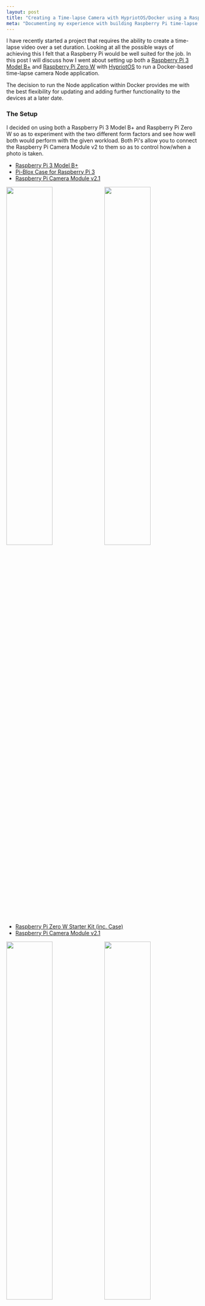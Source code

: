 ```yaml
---
layout: post
title: "Creating a Time-lapse Camera with HypriotOS/Docker using a Raspberry Pi 3B+ and Raspberry Pi Zero W"
meta: "Documenting my experience with building Raspberry Pi time-lapse camera's using HypriotOS and Docker"
---
```


I have recently started a project that requires the ability to create a time-lapse video over a set duration.
Looking at all the possible ways of achieving this I felt that a Raspberry Pi would be well suited for the job.
In this post I will discuss how I went about setting up both a [Raspberry Pi 3 Model B+](https://www.raspberrypi.org/products/raspberry-pi-3-model-b-plus/) and [Raspberry Pi Zero W](https://www.raspberrypi.org/products/raspberry-pi-zero-w/) with [HypriotOS](https://blog.hypriot.com/) to run a Docker-based time-lapse camera Node application.
<!--more-->

The decision to run the Node application within Docker provides me with the best flexibility for updating and adding further functionality to the devices at a later date.

### The Setup

I decided on using both a Raspberry Pi 3 Model B+ and Raspberry Pi Zero W so as to experiment with the two different form factors and see how well both would perform with the given workload.
Both Pi's allow you to connect the Raspberry Pi Camera Module v2 to them so as to control how/when a photo is taken.

- [Raspberry Pi 3 Model B+](https://www.amazon.co.uk/Raspberry-Pi-Model-64-Bit-Processor/dp/B07BDR5PDW)
- [Pi-Blox Case for Raspberry Pi 3](https://www.amazon.co.uk/Pi-Blox-Raspberry-Model-Camera-Black/dp/B017Z32E8A/)
- [Raspberry Pi Camera Module v2.1](https://www.amazon.co.uk/Raspberry-Pi-1080p-Camera-Module/dp/B01ER2SKFS/)

<div>
  <img style="width:49%;padding:0;float:left" src="/uploads/creating-a-time-lapse-camera-with-hypriotos-docker-using-a-raspberry-pi-3b-plus-and-raspberry-pi-zero-w/pi3b.jpg" />
  <img style="width:49%;padding:0;float:right" src="/uploads/creating-a-time-lapse-camera-with-hypriotos-docker-using-a-raspberry-pi-3b-plus-and-raspberry-pi-zero-w/pi3b-built.jpg" />
  <div style="clear:both"></div>
</div>

- [Raspberry Pi Zero W Starter Kit (inc. Case)](https://www.amazon.co.uk/Raspberry-Pi-Zero-Starter-Kit/dp/B072LWBL37/)
- [Raspberry Pi Camera Module v2.1](https://www.amazon.co.uk/Raspberry-Pi-1080p-Camera-Module/dp/B01ER2SKFS/)

<div>
  <img style="width:49%;padding:0;float:left" src="/uploads/creating-a-time-lapse-camera-with-hypriotos-docker-using-a-raspberry-pi-3b-plus-and-raspberry-pi-zero-w/pizero.jpg" />
  <img style="width:49%;padding:0;float:right" src="/uploads/creating-a-time-lapse-camera-with-hypriotos-docker-using-a-raspberry-pi-3b-plus-and-raspberry-pi-zero-w/pizero-built.jpg" />
  <div style="clear:both"></div>
</div>

### Building the Node Application

Now that I had decided on the equipment I was going to use, the next task was to create the [`timelapse.js`](https://github.com/eddmann/pi-timelapse/blob/master/timelapse.js) Node application.
The application is a simple script which uses `setInterval` to block and call the give `shoot` function with the desired delay.
Photos are organised into a deterministic `/year/month/day/hour/` directory structure, and each photos follows a `year_month_day_hour_minutes_seconds.jpg` naming convention.
The actual act of taking the photo (with desired options) is delegated to the [`raspistill`](https://www.raspberrypi.org/documentation/usage/camera/raspicam/raspistill.md) command-line tool which is provided by the Raspberry Pi organisation.

```js
const { mkdirSync } = require("fs");
const { execSync } = require("child_process");

const toMilliseconds = seconds => seconds * 1000;

const getCurrentDate = () => {
  const now = new Date();
  const pad = number => number.toString().padStart(2, "0");

  return {
    year: now.getFullYear(),
    month: pad(now.getMonth() + 1),
    day: pad(now.getDate()),
    hours: pad(now.getHours()),
    minutes: pad(now.getMinutes()),
    seconds: pad(now.getSeconds())
  };
};

const getDirectoryPath = path => {
  const { year, month, day, hours } = getCurrentDate();

  return `${path}/${year}/${month}/${day}/${hours}`;
};

const getFileName = path => {
  const { year, month, day, hours, minutes, seconds } = getCurrentDate();

  return `${path}/${year}_${month}_${day}_${hours}_${minutes}_${seconds}.jpg`;
};

const shoot = (basePath, options) => {
  const directory = getDirectoryPath(basePath);

  mkdirSync(directory, { recursive: true });

  const file = getFileName(directory);

  const output = execSync(`/opt/vc/bin/raspistill ${options} -o ${file}`);

  console.log(file);
};

const delay = process.env.TIME_DELAY || 30;
const basePath = process.env.BASE_PATH || "/var/photos";
const options = process.env.OPTIONS || "";

console.log(`Delay: ${delay}s, Path: '${basePath}', Options: '${options}'`);

setInterval(shoot, toMilliseconds(delay), basePath, options);
```

This script was then packaged into a Docker image using the following [`Dockerfile`](https://github.com/eddmann/pi-timelapse/blob/master/Dockerfile) file.

```docker
FROM balenalib/raspberry-pi-debian-node:11.3.0-stretch-run
RUN apt-get update -y && apt-get install libraspberrypi-bin -y
COPY timelapse.js /var/timelapse.js
VOLUME /var/photos
CMD ["node", "/var/timelapse.js"]
```

The image ensures that the [user-land](https://github.com/raspberrypi/userland) Raspberry Pi libraries are available (giving us access to `raspistill`) and provides us with a volume we can mount to our host OS - so as to persist photos taken regardless of the current container instance going away.

With these two files in place I was now able to build and push the image to [Docker Hub](https://hub.docker.com/r/eddmann/pi-timelapse) for later use on the Raspberry Pi's.

### Building the HypriotOS Image

The [Hypriot](https://github.com/hypriot) project takes a lot of the pain out of getting setup with using Docker on the Raspberry Pi and it's ARM architecture.
It also includes the [cloud-init](https://cloudinit.readthedocs.io/en/latest/) library which allows you to clearly define how you wish the instance to be provisioned on first boot.

In regards to the two time-lapse devices I used the following cloud-config, specified in [`user-data.yml`](https://github.com/eddmann/pi-timelapse/blob/master/hypriot/user-data.yml).

```yaml
#cloud-config

hostname: timelapse
manage_etc_hosts: true

users:
  - name: pi
    gecos: "Raspberry Pi"
    sudo: ALL=(ALL) NOPASSWD:ALL
    shell: /bin/bash
    groups: users,docker,video
    plain_text_passwd: password
    lock_passwd: false
    ssh_pwauth: true
    chpasswd: { expire: false }

locale: "en_US.UTF-8"
timezone: "Europe/London"

write_files:
  - content: |
      allow-hotplug wlan0
      iface wlan0 inet dhcp
      wpa-conf /etc/wpa_supplicant/wpa_supplicant.conf
      iface default inet dhcp
    path: /etc/network/interfaces.d/wlan0
  - content: |
      country=GB
      ctrl_interface=DIR=/var/run/wpa_supplicant GROUP=netdev
      update_config=1
      network={
        ssid="ssid"
        psk="password"
        proto=RSN
        key_mgmt=WPA-PSK
        pairwise=CCMP
        auth_alg=OPEN
      }
    path: /etc/wpa_supplicant/wpa_supplicant.conf

runcmd:
  - 'systemctl restart avahi-daemon'
  - 'ifup wlan0'
  - 'mkdir -p /home/pi/photos'
  - [
      docker, run,
      "-d", "--privileged",
      "--restart", "always",
      "--volume", "/home/pi/photos:/var/photos",
      "--name", "timelapse",
      "--env", "TIME_DELAY=30",
      "--env", 'OPTIONS=""',
      "eddmann/pi-timelapse"
    ]
```

This provisions the given instance with the desired user account, WiFi access and starts the Docker container instance with the provided options.
As well as this definition I was also required to ensure that the camera module was enabled, to do this I created a [`boot-config.txt`](https://github.com/eddmann/pi-timelapse/blob/master/hypriot/boot-config.txt) file like so.

```ini
hdmi_force_hotplug=1
enable_uart=0

# camera settings, see http://elinux.org/RPiconfig#Camera
start_x=1
disable_camera_led=1
gpu_mem=128

# Enable audio (added by raspberrypi-sys-mods)
dtparam=audio=on
```

With these two files now defined I was able to use the [flash script](https://github.com/hypriot/flash) provided by Hypriot to easily write the given image to two separate MicroSD cards.
The only varying factor per image was the desired hostname, and as such I was able to supply this whilst invoking the flash script.

```bash
flash \
  --hostname timelapse \
  --userdata user-data.yml \
  --bootconf boot-config.txt \
  https://github.com/hypriot/image-builder-rpi/releases/download/v1.10.0-rc2/hypriotos-rpi-v1.10.0-rc2.img.zip
```

With both the Docker and Raspberry Pi HypriotOS images now written I was able to move on to actually experimenting with the devices. 📸

### Booting the Raspberry Pi Time-lapse Camera

After inserting MicroSD cards into each Raspberry Pi I was able to access both devices via SSH using the chosen hostnames (i.e `timelapse.local`).
The Docker container had been successfully configured to start at boot time and would restart automatically given any error that occurs.

![Complete Raspberry Pi Builds](/uploads/creating-a-time-lapse-camera-with-hypriotos-docker-using-a-raspberry-pi-3b-plus-and-raspberry-pi-zero-w/pi-built.jpg)

The only step now is to wait for the time-lapse to complete and then finally I can stitch the images together using some simple video editing software.
